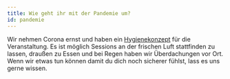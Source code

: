 ```yaml
---
title: Wie geht ihr mit der Pandemie um?
id: pandemie
---
```

Wir nehmen Corona ernst und haben ein [Hygienekonzept](../infos#rahmenbedingungen) für die Veranstaltung.
Es ist möglich Sessions an der frischen Luft stattfinden zu lassen, draußen zu Essen und bei Regen haben wir Überdachungen vor Ort.\
Wenn wir etwas tun können damit du dich noch sicherer fühlst, lass es uns gerne wissen.